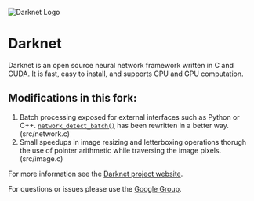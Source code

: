 ![Darknet Logo](http://pjreddie.com/media/files/darknet-black-small.png)

# Darknet

Darknet is an open source neural network framework written in C and CUDA. It is fast, easy to install, and supports CPU and GPU computation.

## Modifications in this fork:

1. Batch processing exposed for external interfaces such as Python or C++. [`network_detect_batch()`](https://github.com/saihv/DarkneTX2/blob/master/src/network.c#L559) has been rewritten in a better way. (src/network.c)
2. Small speedups in image resizing and letterboxing operations thorugh the use of pointer arithmetic while traversing the image pixels. (src/image.c)

For more information see the [Darknet project website](http://pjreddie.com/darknet).

For questions or issues please use the [Google Group](https://groups.google.com/forum/#!forum/darknet).
